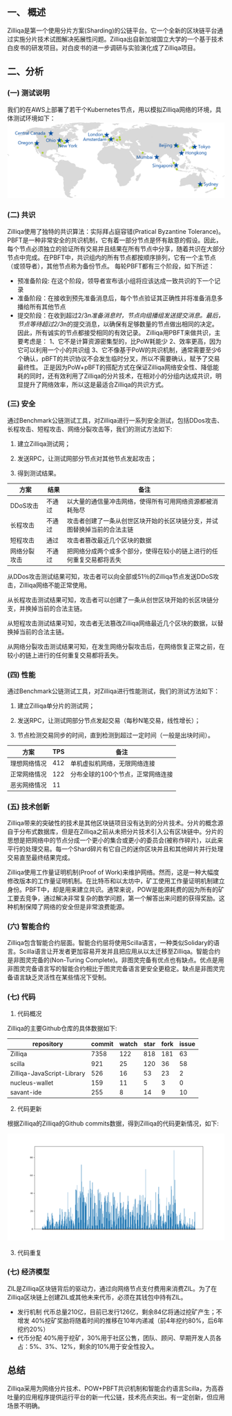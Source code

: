 ##  一、 概述
Zilliqa是第一个使用分片方案(Sharding)的公链平台。它一个全新的区块链平台通过实施分片技术试图解决拓展性问题。Zilliqa出自新加坡国立大学的一个基于技术白皮书的研发项目。对白皮书的进一步调研与实验演化成了Zilliqa项目。

##  二、分析

### (一) 测试说明

我们的在AWS上部署了若干个Kubernetes节点，用以模拟Zilliqa网络的环境，具体测试环境如下：
![env](media/env.png)

### (二) 共识

Zilliqa使用了独特的共识算法：实际拜占庭容错(Pratical Byzantine Tolerance)。PBFT是一种非常安全的共识机制，它有着一部分节点是怀有敌意的假设。因此，每个节点必须独立的验证所有交易并且结果在所有节点中分享，随着共识在大部分节点中完成。在PBFT中，共识组内的所有节点都按顺序排列，它有一个主节点（或领导者），其他节点称为备份节点。 
每轮PBFT都有三个阶段，如下所述：
- 预准备阶段: 在这个阶段，领导者宣布该小组将应该达成一致共识的下一个记录 
- 准备阶段：在接收到预先准备消息后，每个节点验证其正确性并将准备消息多播给所有其他节点
- 提交阶段：在收到超过2/3*n准备消息时，节点向组播组发送提交消息。最后，节点等待超过2/3*n的提交消息，以确保有足够数量的节点做出相同的决定。 因此，所有诚实的节点都接受相同的有效记录。
Zilliqa用PBFT来做共识，主要考虑是：
1、它不是计算资源密集型的，比PoW耗能少
2、效率更高，因为它可以利用一个小的共识组
3、它不像基于PoW的共识机制，通常需要至少6个确认，pBFT的共识协议不会发生临时分叉，所以不需要确认，赋予了交易最终性。
正是因为PoW+pBFT的搭配方式在保证Zilliqa网络安全性、降低能耗的同时，还有效利用了Zilliqa的分片技术，在相对小的分组内达成共识，明显提升了网络效率，所以这是最适合Zilliqa的共识方式。

### (三) 安全

通过Benchmark公链测试工具，对Zilliqa进行一系列安全测试，包括DDos攻击、长程攻击、短程攻击、网络分裂攻击等，我们的测试方法如下:

1.  建立Zilliqa测试网；

2.  发送RPC，让测试网部分节点对其他节点发起攻击；

3.  得到测试结果。

| 方案         | 结果   | 备注                                                                     |
|--------------|--------|--------------------------------------------------------------------------|
| DDoS攻击     | 不通过   | 以大量的通信量冲击网络，使得所有可用网络资源都被消耗殆尽                 |
| 长程攻击     | 不通过   | 攻击者创建了一条从创世区块开始的长区块链分支，并试图替换掉当前的合法主链 |
| 短程攻击     | 通过   | 攻击者篡改最近几个区块的数据                                             |
| 网络分裂攻击 | 不通过 | 把网络分成两个或多个部分，使得在较小的链上进行的任何重复交易都将丢失     |

从DDos攻击测试结果可知，攻击者可以向全部或51％的Zilliqa节点发送DDoS攻击，Zilliqa网络不能正常使用。

从长程攻击测试结果可知，攻击者可以创建了一条从创世区块开始的长区块链分支，并换掉当前的合法主链。

从短程攻击测试结果可知，攻击者无法篡改Zilliqa网络最近几个区块的数据，以替换掉当前的合法主链。

从网络分裂攻击测试结果可知，在发生网络分裂攻击后，在网络恢复正常之前，在较小的链上进行的任何重复交易都将丢失。


### (四) 性能

通过Benchmark公链测试工具，对Zilliqa进行性能测试，我们的测试方法如下：

1.  建立Zilliqa单分片的测试网；

2.  发送RPC，让测试网部分节点发起交易（每秒N笔交易，线性增长）；

3.  节点检测交易同步的时间，直到检测到超过一定时间（一般是出块时间）。

| 方案         | TPS | 备注                              |
|--------------|-----|-----------------------------------|
| 理想网络情况 | 412   | 单机虚拟机网络，无限网络连接      |
| 正常网络情况 | 122   | 分布全球的100个节点，正常网络连接 |
| 恶劣网络情况 | 11   |   |

### (五) 技术创新

Zilliqa带来的突破性的技术是其他区块链项目没有达到的分片技术。分片的概念源自于分布式数据库，但是在Zilliqa之前从未把分片技术引入公有区块链中。分片的思想是把网络中的节点分成一个更小的集合或更小的委员会(被称作碎片)，以此来平行的处理交易。每一个Shard碎片有它自己的迷你区块并且和其他碎片并行处理交易直至最终结果完成。

Zilliqa使用工作量证明机制(Proof of Work)来维护网络。然而，这是一种大幅度修改版本的工作量证明机制。在比特币和以太坊中，矿工使用工作量证明机制建立身份。PBFT中，却是用来建立共识。通常来说，POW是能源耗费的因为所有的矿工要去竞争，通过解决非常复杂的数学问题，第一个解答出来问题的获得奖励。这种机制保障了网络的安全但是非常浪费能源。

### (六) 智能合约

Zilliqa包含智能合约层面。智能合约层将使用Scilla语言，一种类似Solidary的语言。Scilla语言让开发者更加容易开发并且把应用从以太迁移至Zilliqa。智能合约是非图灵完备的(Non-Turing Complete)。非图灵完备有优点也有缺点。优点是用非图灵完备语言写的智能合约相比于图灵完备语言更安全更稳定。缺点是非图灵完备语言缺乏灵活性在某些情况下受制。

### (七) 代码

1.  代码概况

Zilliqa的主要Github仓库的具体数据如下:

| repository      | commit | watch | star | fork | issue |
|-----------------|--------|-------|------|------|-------|
|Zilliqa|7358|122|818|181|63|
|scilla|921|25|120|36|58|
|Zilliqa-JavaScript-Library|526|16|53|23|2|
|nucleus-wallet|159|11|5|3|0|
|savant-ide|255|8|14|9|10|

2.  代码更新

根据Zilliqa的Zilliqa的Github commits数据，得到Zilliqa的代码更新情况，如下:

![frequency](media/frequency.png)

3.  代码重复



###  (七) 经济模型

ZIL是Zilliqa区块链背后的驱动力，通过向网络节点支付费用来消费ZIL。为了在Zilliqa区块链上创建ZIL或其他未来代币，必须在其钱包中持有ZIL。
- 发行机制
代币总量210亿，目前已发行126亿，剩余84亿将通过挖矿产生；不增发
40%挖矿奖励将随着时间的推移在10年内递减（前4年挖约80%，后6年挖约20%）
- 代币分配
40%用于挖矿，30%用于社区公售，团队、顾问、早期开发人员各占：5%、3%、12%，剩余的10%用于安全性投入。


##  总结
Zilliqa采用为网络分片技术、POW+PBFT共识机制和智能合约语言Scilla，为高吞吐量的应用程序提供运行平台的新一代公链，技术亮点突出。有一定创新，但应用场景不明确。 
